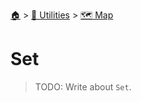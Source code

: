 <!--startTocHeader-->
[🏠](../../README.md) > [🔧 Utilities](../README.md) > [🗺️ Map](README.md)
# Set
<!--endTocHeader-->

> TODO: Write about `Set`.

<!--startTocSubtopic-->
<!--endTocSubtopic-->